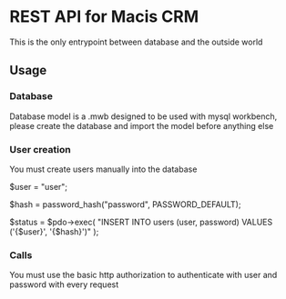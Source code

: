 # REST API for Macis CRM 

This is the only entrypoint between database and the outside world

## Usage

### Database

Database model is a .mwb designed to be used with mysql workbench, please create the database and import the model before anything else

### User creation

You must create users manually into the database

$user = "user";

$hash = password_hash("password", PASSWORD_DEFAULT);

$status = $pdo->exec(
    "INSERT INTO users (user, password) VALUES ('{$user}', '{$hash}')"
);

### Calls

You must use the basic http authorization to authenticate with user and password with every request

